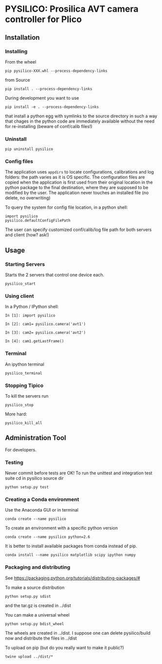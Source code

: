 # PYSILICO: Prosilica AVT camera controller for Plico


## Installation

### Installing
From the wheel

```
pip pysilico-XXX.whl --process-dependency-links
```

from Source

```
pip install . --process-dependency-links
```

During development you want to use

```
pip install -e . --process-dependency-links
```

that install a python egg with symlinks to the source directory in such 
a way that chages in the python code are immediately available without 
the need for re-installing (beware of conf/calib files!)

### Uninstall

```
pip uninstall pysilico
```

### Config files

The application uses `appdirs` to locate configurations, calibrations 
and log folders: the path varies as it is OS specific. 
The configuration files are copied when the application is first used
from their original location in the python package to the final
destination, where they are supposed to be modified by the user.
The application never touches an installed file (no delete, no overwriting)

To query the system for config file location, in a python shell:

```
import pysilico
pysilico.defaultConfigFilePath
```


The user can specify customized conf/calib/log file path for both
servers and client (how? ask!)


## Usage

### Starting Servers

Starts the 2 servers that control one device each.

```
pysilico_start
```


### Using client 

In a Python / IPython shell:

```
In [1]: import pysilico

In [2]: cam1= pysilico.camera('avt1')

In [3]: cam2= pysilico.camera('avt2')

In [4]: cam1.getLastFrame()
```


### Terminal

An ipython terminal

```
pysilico_terminal
```


### Stopping Tipico

To kill the servers run

```
pysilico_stop
```

More hard:

```
pysilico_kill_all
```




## Administration Tool

For developers.


### Testing
Never commit before tests are OK!
To run the unittest and integration test suite cd in pysilico source dir

```
python setup.py test
```


### Creating a Conda environment
Use the Anaconda GUI or in terminal

```
conda create --name pysilico
```

To create an environment with a specific python version

```
conda create --name pysilico python=2.6
```


It is better to install available packages from conda instead of pip. 

```
conda install --name pysilico matplotlib scipy ipython numpy
```

### Packaging and distributing

See https://packaging.python.org/tutorials/distributing-packages/#

To make a source distribution

```
python setup.py sdist
```

and the tar.gz is created in ../dist


You can make a universal wheel 

```
python setup.py bdist_wheel 
```

The wheels are created in ../dist. I suppose one can delete 
pysilico/build now and distribute the files in ../dist


To upload on pip (but do you really want to make it public?)

```
twine upload ../dist/*
```